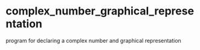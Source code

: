 # complex_number_graphical_representation
program for declaring a complex number  and graphical representation
